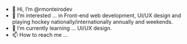 - 👋 Hi, I’m @rmonteirodev
- 👀 I’m interested ... in Front-end web development, UI/UX design and playing hockey nationally/internationally annually and weekends.
- 🌱 I’m currently learning ... UI/UX design.
- 📫 How to reach me ... 

<!---
rmonteirodev/rmonteirodev is a ✨ special ✨ repository because its `README.md` (this file) appears on your GitHub profile.
You can click the Preview link to take a look at your changes.
--->

